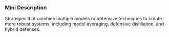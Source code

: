 ### Mini Description

Strategies that combine multiple models or defensive techniques to create more robust systems, including model averaging, defensive distillation, and hybrid defenses.
